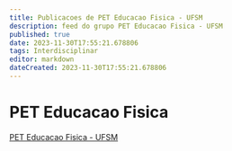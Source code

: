 ```yaml
---
title: Publicacoes de PET Educacao Fisica - UFSM
description: feed do grupo PET Educacao Fisica - UFSM
published: true
date: 2023-11-30T17:55:21.678806
tags: Interdisciplinar
editor: markdown
dateCreated: 2023-11-30T17:55:21.678806
---
```


# PET Educacao Fisica
[PET Educacao Fisica - UFSM](/grupo/249PETEducacaoFisicaUFSM.md)